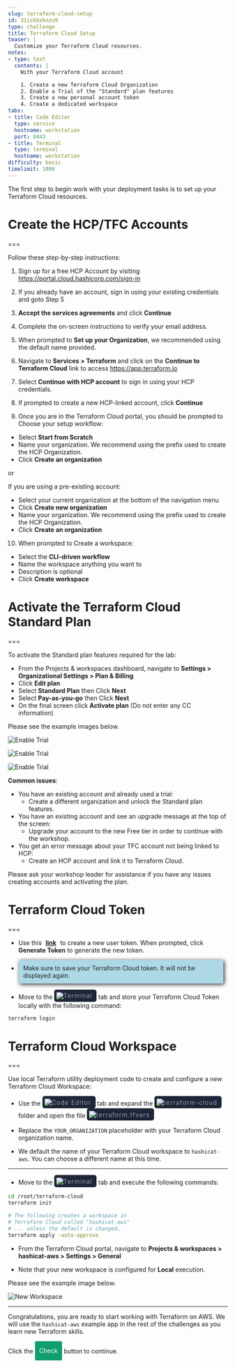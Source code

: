 ```yaml
---
slug: terraform-cloud-setup
id: 31ickbxknzu9
type: challenge
title: Terraform Cloud Setup
teaser: |
  Customize your Terraform Cloud resources.
notes:
- type: text
  contents: |
    With your Terraform Cloud account

    1. Create a new Terraform Cloud Organization
    2. Enable a Trial of the "Standard" plan features
    3. Create a new personal account token
    4. Create a dedicated workspace
tabs:
- title: Code Editor
  type: service
  hostname: workstation
  port: 8443
- title: Terminal
  type: terminal
  hostname: workstation
difficulty: basic
timelimit: 1800
---
```

<style>
  v {
    display: inline-flex;
    color: white;
    background-color: rgb(17, 158, 111);
    align-items: center;
    justify-content: center;
    font-size: 14px;
    padding: 10px;
    border-radius: 2px;
    height: 24px;
  }

  r {
    display: inline-flex;
    color: white;
    background-color: #c73445;
    align-items: center;
    justify-content: center;
    font-size: 14px;
    padding: 10px;
    border-radius: 2px;
    height: 24px;
  }

  m {
    display: inline-flex;
    color: white;
    background-color: #584ED5;
    align-items: center;
    justify-content: center;
    font-size: 14px;
    padding: 10px;
    height: 24px;
    border-radius: 5px;
    border: 1px solid rgba(151,159,175,1);
  }

  x {
    display: inline-flex;
    border-radius: 5px;
    border: 1px solid rgba(151,159,175,1);
    /* background-color: rgba(151,159,175,1); */
    /* background-color: rgba(30,38,55,1); */
    color: rgba(151,159,175,1);
    padding: 2px 10px 2px 10px;
    font-size: 14px;
    letter-spacing: 1.2px;
    align-items: center;
    justify-content: center;
    height: 24px;
  }

  t {
    display: inline-flex;
    border-radius: 5px;
    background-color: rgba(30,38,55,1);
    color: rgba(151,159,175,1);
    padding: 2px 10px 2px 5px;
    font-size: 14px;
    letter-spacing: 1.2px;
    align-items: center;
    justify-content: center;
    height: 24px;
  }

  t > a img {
    display: inline-block;
  }

o {
  color:#BA55D3;
  padding: 0 5px;
  font-weight: bold;
  text-decoration: none;
}

o:hover {
  text-decoration: underline;
}

lb {
  display: flex;
  color: #222;
  background-color: lightblue;
  padding: 10px;
  margin: 10px 10px 10px 1px;
  border-radius: 3px;
  box-shadow: 2px 2px 10px;
}

w {
  display: inline-flex;
  border-radius: 5px;
  border: 1px solid rgba(88,78,213,1);
  background-color: rgba(250,250,250,1);
  color: #584ED5;
  padding: 2px 10px 2px 5px;
  font-size: 14px;
  /* font-weight: bold; */
  align-items: center;
  justify-content: center;
  height: 24px;
}

</style>
The first step to begin work with your deployment tasks is to set up your Terraform Cloud resources.

# Create the HCP/TFC Accounts

===

Follow these step-by-step instructions:

1. Sign up for a free HCP Account by visiting https://portal.cloud.hashicorp.com/sign-in

2. If you already have an account, sign in using your existing credentials and goto Step 5

3. **Accept the services agreements** and click **Continue**

4. Complete the on-screen instructions to verify your email address.

5. When prompted to **Set up your Organization**, we recommended using the default name provided.

6. Navigate to **Services > Terraform** and click on the **Continue to Terraform Cloud** link to access https://app.terraform.io

7. Select **Continue with HCP account** to sign in using your HCP credentials.

8. If prompted to create a new HCP-linked account, click  **Continue**

9. Once you are in the Terraform Cloud portal, you should be prompted to Choose your setup workflow:

  * Select  **Start from Scratch** 
  * Name your organization.  We recommend using the prefix  used to create the HCP Organization.
  * Click **Create an organization**

or

If you are using a pre-existing account:

  * Select your current organization at the bottom of the navigation menu
  * Click **Create new organization**
  * Name your organization.  We recommend using the prefix  used to create the HCP Organization.
  * Click **Create an organization**

10. When prompted to Create a workspace:

* Select the **CLI-driven workflow** 
* Name the workspace anything you want to
* Description is optional 
* Click **Create workspace**
	
# Activate the Terraform Cloud Standard Plan

===

To activate the Standard plan features required for the lab:

* From the Projects & workspaces dashboard, navigate to **Settings > Organizational Settings > Plan & Billing** 
* Click **Edit plan**
* Select **Standard Plan** then Click  **Next**
* Select **Pay-as-you-go** then Click **Next**
* On the final screen click **Activate plan** (Do not enter any CC information)

Please see the example images below.

![Enable Trial](../assets/enable_trial_2.png)

![Enable Trial](../assets/enable_payg.png)

![Enable Trial](../assets/activate_trial.png)

**Common issues**:

* You have an existing account and already used a trial:
  * Create a different organization and unlock the Standard plan features.
* You have an existing account and see an upgrade message at the top of the screen:
  * Upgrade your account to the new Free tier in order to continue with the workshop.
* You get an error message about your TFC account not being linked to HCP:
  * Create an HCP account and link it to Terraform Cloud.

Please ask your workshop leader for assistance if you have any issues creating accounts and activating the plan.

# Terraform Cloud Token

===

* Use this <o>[link](https://app.terraform.io/app/settings/tokens?source=terraform-login)</o> to create a new user token. When prompted, click  **Generate Token** to generate the new token.

* <lb>Make sure to save your Terraform Cloud token. It will not be displayed again.</lb>

* Move to the <t><img src="../assets/shell.png"/>Terminal</t> tab and store your Terraform Cloud Token locally with the following command:

```bash
terraform login


```

# Terraform Cloud Workspace

===

Use local Terraform utility deployment code to create and configure a new Terraform Cloud Workspace:

* Use the <t><img src="../assets/web.png"/>Code Editor</t> tab and expand the <t><img src="../assets/folder.png"/>terraform-cloud</t> folder and open the file <t><img src="../assets/tf-icon.png"/>terraform.tfvars</t>

* Replace the `YOUR_ORGANIZATION` placeholder with your Terraform Cloud organization name.

* We default the name of your Terraform Cloud workspace to `hashicat-aws`. You can choose a different name at this time.

---

* Move to the <t><img src="../assets/shell.png"/>Terminal</t> tab and execute the following commands:

```bash
cd /root/terraform-cloud
terraform init

# The following creates a workspace in
# Terraform Cloud called "hashicat-aws"
# ... unless the default is changed.
terraform apply -auto-approve


```

* From the Terraform Cloud portal, navigate to **Projects & workspaces > hashicat-aws > Settings > General**

* Note that your new workspace is configured for **Local** execution.

Please see the example image below.

![New Workspace](../assets/new_workspace.png)

---

Congratulations, you are ready to start working with Terraform on AWS. We will use the `hashicat-aws` example app in the rest of the challenges as you learn new Terraform skills.

Click the <v>Check</v> button to continue.

